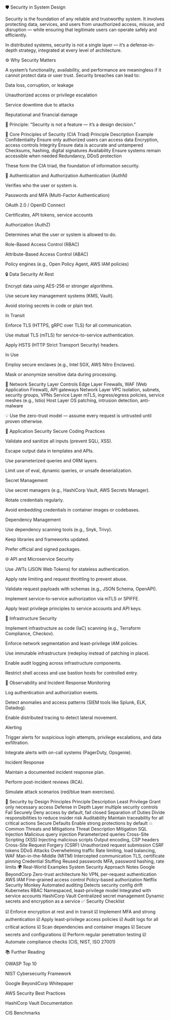 🛡️ Security in System Design

Security is the foundation of any reliable and trustworthy system.
It involves protecting data, services, and users from unauthorized access, misuse, and disruption — while ensuring that legitimate users can operate safely and efficiently.

In distributed systems, security is not a single layer — it’s a defense-in-depth strategy, integrated at every level of architecture.

⚙️ Why Security Matters

A system’s functionality, availability, and performance are meaningless if it cannot protect data or user trust.
Security breaches can lead to:

Data loss, corruption, or leakage

Unauthorized access or privilege escalation

Service downtime due to attacks

Reputational and financial damage

🧠 Principle: “Security is not a feature — it’s a design decision.”

🧩 Core Principles of Security (CIA Triad)
Principle	Description	Example
Confidentiality	Ensure only authorized users can access data	Encryption, access controls
Integrity	Ensure data is accurate and untampered	Checksums, hashing, digital signatures
Availability	Ensure systems remain accessible when needed	Redundancy, DDoS protection

These form the CIA triad, the foundation of information security.

🔑 Authentication and Authorization
Authentication (AuthN)

Verifies who the user or system is.

Passwords and MFA (Multi-Factor Authentication)

OAuth 2.0 / OpenID Connect

Certificates, API tokens, service accounts

Authorization (AuthZ)

Determines what the user or system is allowed to do.

Role-Based Access Control (RBAC)

Attribute-Based Access Control (ABAC)

Policy engines (e.g., Open Policy Agent, AWS IAM policies)

🔒 Data Security
At Rest

Encrypt data using AES-256 or stronger algorithms.

Use secure key management systems (KMS, Vault).

Avoid storing secrets in code or plain text.

In Transit

Enforce TLS (HTTPS, gRPC over TLS) for all communication.

Use mutual TLS (mTLS) for service-to-service authentication.

Apply HSTS (HTTP Strict Transport Security) headers.

In Use

Employ secure enclaves (e.g., Intel SGX, AWS Nitro Enclaves).

Mask or anonymize sensitive data during processing.

🧱 Network Security
Layer	Controls
Edge Layer	Firewalls, WAF (Web Application Firewall), API gateways
Network Layer	VPC isolation, subnets, security groups, VPNs
Service Layer	mTLS, ingress/egress policies, service meshes (e.g., Istio)
Host Layer	OS patching, intrusion detection, anti-malware

💡 Use the zero-trust model — assume every request is untrusted until proven otherwise.

🧮 Application Security
Secure Coding Practices

Validate and sanitize all inputs (prevent SQLi, XSS).

Escape output data in templates and APIs.

Use parameterized queries and ORM layers.

Limit use of eval, dynamic queries, or unsafe deserialization.

Secret Management

Use secret managers (e.g., HashiCorp Vault, AWS Secrets Manager).

Rotate credentials regularly.

Avoid embedding credentials in container images or codebases.

Dependency Management

Use dependency scanning tools (e.g., Snyk, Trivy).

Keep libraries and frameworks updated.

Prefer official and signed packages.

🌐 API and Microservice Security

Use JWTs (JSON Web Tokens) for stateless authentication.

Apply rate limiting and request throttling to prevent abuse.

Validate request payloads with schemas (e.g., JSON Schema, OpenAPI).

Implement service-to-service authorization via mTLS or SPIFFE.

Apply least privilege principles to service accounts and API keys.

🔄 Infrastructure Security

Implement infrastructure as code (IaC) scanning (e.g., Terraform Compliance, Checkov).

Enforce network segmentation and least-privilege IAM policies.

Use immutable infrastructure (redeploy instead of patching in place).

Enable audit logging across infrastructure components.

Restrict shell access and use bastion hosts for controlled entry.

🧠 Observability and Incident Response
Monitoring

Log authentication and authorization events.

Detect anomalies and access patterns (SIEM tools like Splunk, ELK, Datadog).

Enable distributed tracing to detect lateral movement.

Alerting

Trigger alerts for suspicious login attempts, privilege escalations, and data exfiltration.

Integrate alerts with on-call systems (PagerDuty, Opsgenie).

Incident Response

Maintain a documented incident response plan.

Perform post-incident reviews (RCA).

Simulate attack scenarios (red/blue team exercises).

🧠 Security by Design Principles
Principle	Description
Least Privilege	Grant only necessary access
Defense in Depth	Layer multiple security controls
Fail Securely	Deny access by default, fail closed
Separation of Duties	Divide responsibilities to reduce insider risk
Auditability	Maintain traceability for all critical actions
Secure Defaults	Enable strong protections by default
💥 Common Threats and Mitigations
Threat	Description	Mitigation
SQL Injection	Malicious query injection	Parameterized queries
Cross-Site Scripting (XSS)	Injecting malicious scripts	Output encoding, CSP headers
Cross-Site Request Forgery (CSRF)	Unauthorized request submission	CSRF tokens
DDoS Attacks	Overwhelming traffic	Rate limiting, load balancing, WAF
Man-in-the-Middle (MITM)	Intercepted communication	TLS, certificate pinning
Credential Stuffing	Reused passwords	MFA, password hashing, rate limits
🌍 Real-World Examples
System	Security Approach	Notes
Google BeyondCorp	Zero-trust architecture	No VPN, per-request authentication
AWS IAM	Fine-grained access control	Policy-based authorization
Netflix Security Monkey	Automated auditing	Detects security config drift
Kubernetes RBAC	Namespaced, least-privilege model	Integrated with service accounts
HashiCorp Vault	Centralized secret management	Dynamic secrets and encryption as a service
✅ Security Checklist

☑️ Enforce encryption at rest and in transit
☑️ Implement MFA and strong authentication
☑️ Apply least-privilege access policies
☑️ Audit logs for all critical actions
☑️ Scan dependencies and container images
☑️ Secure secrets and configurations
☑️ Perform regular penetration testing
☑️ Automate compliance checks (CIS, NIST, ISO 27001)

📚 Further Reading

OWASP Top 10

NIST Cybersecurity Framework

Google BeyondCorp Whitepaper

AWS Security Best Practices

HashiCorp Vault Documentation

CIS Benchmarks
